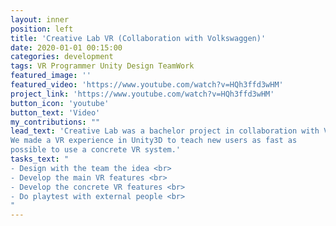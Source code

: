 ```yaml
---
layout: inner
position: left
title: 'Creative Lab VR (Collaboration with Volkswaggen)'
date: 2020-01-01 00:15:00
categories: development
tags: VR Programmer Unity Design TeamWork
featured_image: ''
featured_video: 'https://www.youtube.com/watch?v=HQh3ffd3wHM'
project_link: 'https://www.youtube.com/watch?v=HQh3ffd3wHM'
button_icon: 'youtube'
button_text: 'Video'
my_contributions: ""
lead_text: 'Creative Lab was a bachelor project in collaboration with Volkswagen.
We made a VR experience in Unity3D to teach new users as fast as
possible to use a concrete VR system.'
tasks_text: "
- Design with the team the idea <br>
- Develop the main VR features <br>
- Develop the concrete VR features <br>
- Do playtest with external people <br>
"
---
```

